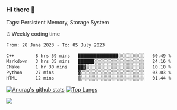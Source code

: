 ### Hi there 👋

Tags: Persistent Memory, Storage System

<!--

[![Anurag's github stats](https://github-readme-stats.vercel.app/api?username=wwyf)](https://github.com/anuraghazra/github-readme-stats)

[![Anurag's github stats](https://github-readme-stats.vercel.app/api?username=wwyf&count_private=true)](https://github.com/anuraghazra/github-readme-stats)


[![Top Langs](https://github-readme-stats.vercel.app/api/top-langs/?username=wwyf&count_private=true&&hide=jupyter%20notebook,html)](https://github.com/anuraghazra/github-readme-stats)



-->


⏱ Weekly coding time

<!--START_SECTION:waka-->

```txt
From: 28 June 2023 - To: 05 July 2023

C++        8 hrs 59 mins   ███████████████░░░░░░░░░░   60.49 %
Markdown   3 hrs 35 mins   ██████░░░░░░░░░░░░░░░░░░░   24.16 %
CMake      1 hr 30 mins    ██▓░░░░░░░░░░░░░░░░░░░░░░   10.10 %
Python     27 mins         ▓░░░░░░░░░░░░░░░░░░░░░░░░   03.03 %
HTML       12 mins         ▒░░░░░░░░░░░░░░░░░░░░░░░░   01.44 %
```

<!--END_SECTION:waka-->



[![Anurag's github stats](https://github-readme-stats.vercel.app/api?username=wwyf&count_private=true&show_icons=true&hide_border=true)](https://github.com/anuraghazra/github-readme-stats) [![Top Langs](https://github-readme-stats.vercel.app/api/top-langs/?username=wwyf&count_private=true&hide=jupyter%20notebook,html,OpenEdge%20ABL&langs_count=10&layout=compact&hide_border=true)](https://github.com/anuraghazra/github-readme-stats)

<!--

[![willianrod's wakatime stats](https://github-readme-stats.vercel.app/api/wakatime?username=wwyf)](https://github.com/anuraghazra/github-readme-stats)


-->

![](https://hit.yhype.me/github/profile?user_id=23121291)
